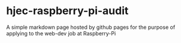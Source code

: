# hjec-raspberry-pi-audit
A simple markdown page hosted by github pages for the purpose of applying to the web-dev job at Raspberry-Pi
